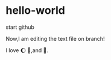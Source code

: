# hello-world
start github

Now,I am editing the text file on branch!

I love :moon: :apple:,and :dog:.
